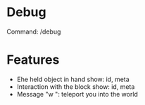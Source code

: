 # Debug
Command: /debug

# Features
* Еhe held object in hand show: id, meta
* Interaction with the block show: id, meta
* Message "w <world>": teleport you into the world
